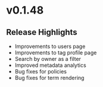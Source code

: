 # v0.1.48

## Release Highlights

* Improvements to users page
* Improvements to tag profile page
* Search by owner as a filter
* Improved metadata analytics
* Bug fixes for policies
* Bug fixes for term rendering
